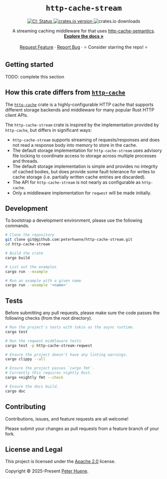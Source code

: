<p align="center">
  <h1 align="center">
    <code>http-cache-stream</code>
  </h1>

  <p align="center">
    <a href="https://github.com/peterhuene/http-cache-stream/actions/workflows/CI.yml" target="_blank">
      <img alt="CI: Status" src="https://github.com/peterhuene/http-cache-stream/actions/workflows/CI.yml/badge.svg" />
    </a>
    <a href="https://crates.io/crates/http-cache-stream" target="_blank">
      <img alt="crates.io version" src="https://img.shields.io/crates/v/http-cache-stream">
    </a>
    <img alt="crates.io downloads" src="https://img.shields.io/crates/d/http-cache-stream">
  </p>

  <p align="center">
    A streaming caching middleware for that uses <a href="https://github.com/kornelski/rusty-http-cache-semantics">http-cache-semantics</a>.
    <br />
    <a href="https://docs.rs/http-cache-stream"><strong>Explore the docs »</strong></a>
    <br />
    <br />
    <a href="https://github.com/peterhuene/http-cache-stream/issues/new?assignees=&title=Descriptive%20Title&labels=enhancement">Request Feature</a>
    ·
    <a href="https://github.com/peterhuene/http-cache-stream/issues/new?assignees=&title=Descriptive%20Title&labels=bug">Report Bug</a>
    ·
    ⭐ Consider starring the repo! ⭐
    <br />
  </p>
</p>

## Getting started

TODO: complete this section

## How this crate differs from [`http-cache`][http-cache]

The [`http-cache`][http-cache] crate is a highly-configurable HTTP cache that
supports different storage backends and middleware for many popular Rust HTTP
client APIs.

The `http-cache-stream` crate is inspired by the implementation provided by
`http-cache`, but differs in significant ways:

* `http-cache-stream` supports streaming of requests/responses and does not
  read a response body into memory to store in the cache.
* The default storage implementation for `http-cache-stream` uses advisory file
  locking to coordinate access to storage across multiple processes and threads.
* The default storage implementation is simple and provides no integrity of
  cached bodies, but does provide some fault tolerance for writes to cache
  storage (i.e. partially written cache entries are discarded).
* The API for `http-cache-stream` is not nearly as configurable as `http-cache`.
* Only a middleware implementation for `reqwest` will be made initially.

## Development

To bootstrap a development environment, please use the following commands.

```bash
# Clone the repository
git clone git@github.com:peterhuene/http-cache-stream.git
cd http-cache-stream

# Build the crate
cargo build

# List out the examples
cargo run --example

# Run an example with a given name
cargo run --example '<name>'
```

## Tests

Before submitting any pull requests, please make sure the code passes the
following checks (from the root directory).

```bash
# Run the project's tests with tokio as the async runtime.
cargo test

# Run the reqwest middleware tests
cargo test -p http-cache-stream-reqwest

# Ensure the project doesn't have any linting warnings.
cargo clippy --all

# Ensure the project passes `cargo fmt`.
# Currently this requires nightly Rust.
cargo +nightly fmt --check

# Ensure the docs build.
cargo doc
```

## Contributing

Contributions, issues, and feature requests are all welcome!

Please submit your changes as pull requests from a feature branch of your fork.

## License and Legal

This project is licensed under the [Apache 2.0][license] license.

Copyright © 2025-Present [Peter Huene](https://github.com/peterhuene).

[license]: https://github.com/peterhuene/http-cache-stream/blob/main/LICENSE
[http-cache]: https://github.com/06chaynes/http-cache
